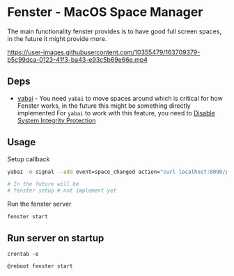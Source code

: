 # Fenster - MacOS Space Manager

The main functionality fenster provides is to have good full screen spaces, in the future it might provide more.


https://user-images.githubusercontent.com/10355479/163709379-b5c99dca-0123-41f3-ba43-e93c5b69e66e.mp4



## Deps
- [yabai](https://github.com/koekeishiya/yabai) - You need `yabai` to move spaces around which is critical for how Fenster works, in the future this might be something directly implemented
    For `yabai` to work with this feature, you need to [Disable System Integrity Protection](https://github.com/koekeishiya/yabai/wiki/Disabling-System-Integrity-Protection)

## Usage



Setup callback
```bash
yabai -m signal --add event=space_changed action="curl localhost:8090/prepare?oldSpace=\${YABAI_RECENT_SPACE_ID}&newSpace=\${YABAI_SPACE_ID}"

# In the future will be
# fenster setup # not implement yet
```

Run the fenster server
```
fenster start
```

## Run server on startup

```
crontab -e

@reboot fenster start
```
